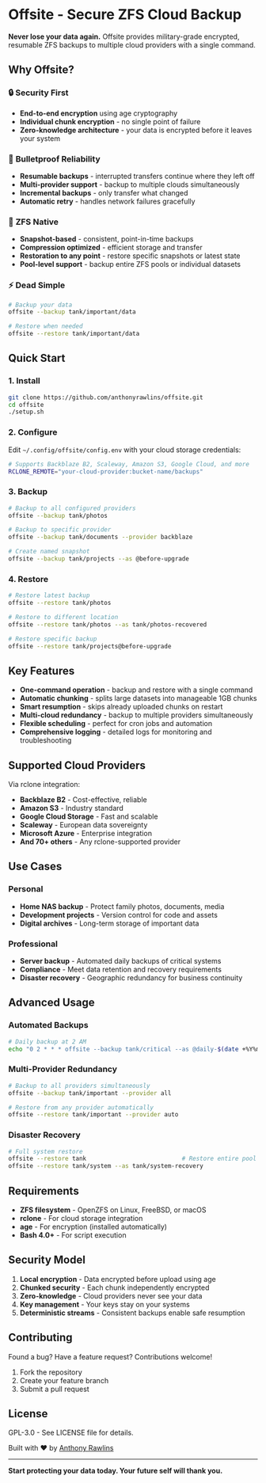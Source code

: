 # Offsite - Secure ZFS Cloud Backup

**Never lose your data again.** Offsite provides military-grade encrypted, resumable ZFS backups to multiple cloud providers with a single command.

## Why Offsite?

### 🔒 **Security First**
- **End-to-end encryption** using age cryptography
- **Individual chunk encryption** - no single point of failure
- **Zero-knowledge architecture** - your data is encrypted before it leaves your system

### 🚀 **Bulletproof Reliability**
- **Resumable backups** - interrupted transfers continue where they left off
- **Multi-provider support** - backup to multiple clouds simultaneously
- **Incremental backups** - only transfer what changed
- **Automatic retry** - handles network failures gracefully

### 💾 **ZFS Native**
- **Snapshot-based** - consistent, point-in-time backups
- **Compression optimized** - efficient storage and transfer
- **Restoration to any point** - restore specific snapshots or latest state
- **Pool-level support** - backup entire ZFS pools or individual datasets

### ⚡ **Dead Simple**
```bash
# Backup your data
offsite --backup tank/important/data

# Restore when needed  
offsite --restore tank/important/data
```

## Quick Start

### 1. Install
```bash
git clone https://github.com/anthonyrawlins/offsite.git
cd offsite
./setup.sh
```

### 2. Configure
Edit `~/.config/offsite/config.env` with your cloud storage credentials:
```bash
# Supports Backblaze B2, Scaleway, Amazon S3, Google Cloud, and more
RCLONE_REMOTE="your-cloud-provider:bucket-name/backups"
```

### 3. Backup
```bash
# Backup to all configured providers
offsite --backup tank/photos

# Backup to specific provider
offsite --backup tank/documents --provider backblaze

# Create named snapshot
offsite --backup tank/projects --as @before-upgrade
```

### 4. Restore
```bash
# Restore latest backup
offsite --restore tank/photos

# Restore to different location
offsite --restore tank/photos --as tank/photos-recovered

# Restore specific backup
offsite --restore tank/projects@before-upgrade
```

## Key Features

- **One-command operation** - backup and restore with a single command
- **Automatic chunking** - splits large datasets into manageable 1GB chunks
- **Smart resumption** - skips already uploaded chunks on restart
- **Multi-cloud redundancy** - backup to multiple providers simultaneously
- **Flexible scheduling** - perfect for cron jobs and automation
- **Comprehensive logging** - detailed logs for monitoring and troubleshooting

## Supported Cloud Providers

Via rclone integration:
- **Backblaze B2** - Cost-effective, reliable
- **Amazon S3** - Industry standard
- **Google Cloud Storage** - Fast and scalable
- **Scaleway** - European data sovereignty
- **Microsoft Azure** - Enterprise integration
- **And 70+ others** - Any rclone-supported provider

## Use Cases

### Personal
- **Home NAS backup** - Protect family photos, documents, media
- **Development projects** - Version control for code and assets
- **Digital archives** - Long-term storage of important data

### Professional
- **Server backup** - Automated daily backups of critical systems
- **Compliance** - Meet data retention and recovery requirements
- **Disaster recovery** - Geographic redundancy for business continuity

## Advanced Usage

### Automated Backups
```bash
# Daily backup at 2 AM
echo "0 2 * * * offsite --backup tank/critical --as @daily-$(date +%Y%m%d)" | crontab -
```

### Multi-Provider Redundancy
```bash
# Backup to all providers simultaneously
offsite --backup tank/important --provider all

# Restore from any provider automatically
offsite --restore tank/important --provider auto
```

### Disaster Recovery
```bash
# Full system restore
offsite --restore tank                           # Restore entire pool
offsite --restore tank/system --as tank/system-recovery
```

## Requirements

- **ZFS filesystem** - OpenZFS on Linux, FreeBSD, or macOS
- **rclone** - For cloud storage integration
- **age** - For encryption (installed automatically)
- **Bash 4.0+** - For script execution

## Security Model

1. **Local encryption** - Data encrypted before upload using age
2. **Chunked security** - Each chunk independently encrypted
3. **Zero-knowledge** - Cloud providers never see your data
4. **Key management** - Your keys stay on your systems
5. **Deterministic streams** - Consistent backups enable safe resumption

## Contributing

Found a bug? Have a feature request? Contributions welcome!

1. Fork the repository
2. Create your feature branch
3. Submit a pull request

## License

GPL-3.0 - See LICENSE file for details.

Built with ❤️ by [Anthony Rawlins](https://github.com/anthonyrawlins)

---

**Start protecting your data today. Your future self will thank you.**